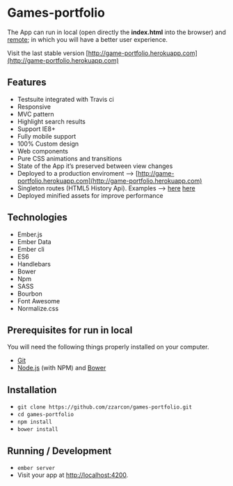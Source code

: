 # Games-portfolio
The App can run in local (open directly the **index.html** into the browser) and [remote](http://game-portfolio.herokuapp.com); in which you will have a better user experience.

Visit the last stable version [http://game-portfolio.herokuapp.com](http://game-portfolio.herokuapp.com)

## Features

* Testsuite integrated with Travis ci
* Responsive
* MVC pattern
* Highlight search results
* Support IE8+
* Fully mobile support
* 100% Custom design
* Web components
* Pure CSS animations and transitions
* State of the App it’s preserved between view changes
* Deployed to a production enviroment --> [http://game-portfolio.herokuapp.com](http://game-portfolio.herokuapp.com)
* Singleton routes (HTML5 History Api). Examples --> [here](http://game-portfolio.herokuapp.com/games/2) [here](http://game-portfolio.herokuapp.com/games/3)
* Deployed minified assets for improve performance

## Technologies

* Ember.js
* Ember Data
* Ember cli
* ES6
* Handlebars
* Bower
* Npm
* SASS
* Bourbon
* Font Awesome
* Normalize.css

## Prerequisites for run in local

You will need the following things properly installed on your computer.

* [Git](http://git-scm.com/)
* [Node.js](http://nodejs.org/) (with NPM) and [Bower](http://bower.io/)

## Installation

* `git clone https://github.com/zzarcon/games-portfolio.git`
* `cd games-portfolio`
* `npm install`
* `bower install`

## Running / Development

* `ember server`
* Visit your app at [http://localhost:4200](http://localhost:4200).